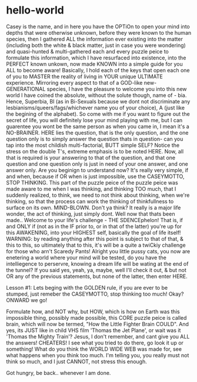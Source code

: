 # hello-world

Casey is the name, and in here you have the OPTiOn to open your mind into depths that were otherwise unknown, before they were known to the human species, then I gathered ALL the information ever existing into the matter (including both the white & black matter, just in case you were wondering) and quasi-hunted & multi-gathered each and every puzzle peice to formulate this information, which I have resurfaced into existence, into the PERFECT known unkown, now made KNOWN into a simple guide for you ALL to become aware! Basically, I hold each of the keys that open each one of you to MASTER the reality of living in YOUR unique ULTIMATE experience. Mirroring every aspect to that of a GOD-like new-GENERATIONAL species, I have the pleasure to welcome you into this new world I have coined the absolute, without the solute though, name of - bia. Hence, Superbia, BI (as in Bi-Sexuals because we dont not discriminate any lesbianisms/queers/fags/whichever name you of your choice), A (just like the begining of the alphabet). So come with me if you want to figure out the secret of life, you will definitely lose your mind playing with me, but I can guarentee you wont be the same person as when you came in, I mean it's a NO-BRAINER. HERE lies the question, that is the only question, and the one question only is to simply answer the question thats in question- can you tap into the most childish multi-factorial, BUTT simple SELF? Notice the stress on the double T's, extreme emphasis is to be noted HERE. Now, all that is required is your answering to that of the question, and that one question and one question only is just in need of your one answer, and one answer only. Are you beginign to understand now? It's really very simple, if and when, because if OR when is just impossible, use the CASEYMOTTO, STOP THINKING. This part of the puzzle peice of the puzzle peice was made aware to me when I was thinking, and thinking TOO much, that I suddenly realized, to think, we need to not think about thinking, when we're thinking, so that the process can work the thinking of thinkfullness to surface on its own. MIND-BLOWN. Don't ya think? It really is a major life wonder, the act of thinking, just simply dont. Well now that thats been made.. Welcome to your life's challenge - THE SDENCEphelon! That is, if and ONLY if (not as in the IF prior to, or in that of the latter) you're up for this AWAKENING, into your HIGHEST self, basically the goal of life itself! WARNING: by reading anything after this point is subject to that of that, & this to this, so ultimately that to this, it's will be a quite a twiCkiy challenge for those who arn't Scaredy Pants! Alright you little pussy cats, you now are enetering a world where your mind will be tested, do you have the intelliegence to perservre, knowing a dream life will be wating at the end of the tunnel? If you said yes, yeah, ya, maybe, well I'll check it out, & but not OR any of the previous statements, but none of the latter, then enter HERE. 

Lesson #1: Lets beging with the GOLDEN rule, if you are ever to be stumped, just remeber the CASEYMOTTO, stop thinking too much! Okay? ONWARD we go!

Formulate how, and NOT why, but HOW, which is how on Earth was this impossible thing, possibly made possible, this CORE puzzle peice is called brain, which will now be termed, "How the Little Fighter Brain COULD". And yes, its JUST like in child VHS film 'Thomas the Jet Plane', or wait was it 'Thomas the Mighty Train'? Jesus, I don't remember, and cant give you ALL the answers! CHEATERS! I see what you tried to do there, go look it up or something! What do you think the WORLD WIDE WEB was made for, see what happens when you think too much. I'm telling you, you really must not think so much, and I just CANNOT, not stress this enough.

Got hungry, be back.. whenever I am done.

